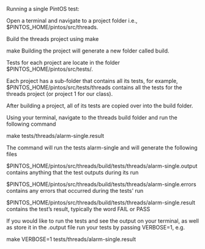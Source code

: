 Running a single PintOS test:

Open a terminal and navigate to a project folder i.e., $PINTOS_HOME/pintos/src/threads.

Build the threads project using make

make
Building the project will generate a new folder called build.

Tests for each project are locate in the folder $PINTOS_HOME/pintos/src/tests/. 

Each project has a sub-folder that contains all its tests, for example, $PINTOS_HOME/pintos/src/tests/threads contains all the tests for the threads project (or project 1 for our class). 

After building a project, all of its tests are copied over into the build folder.

Using your terminal, navigate to the threads build folder and run the following command

make tests/threads/alarm-single.result

The command will run the tests alarm-single and will generate the following files

$PINTOS_HOME/pintos/src/threads/build/tests/threads/alarm-single.output contains anything that the test outputs during its run

$PINTOS_HOME/pintos/src/threads/build/tests/threads/alarm-single.errors contains any errors that occurred during the tests' run

$PINTOS_HOME/pintos/src/threads/build/tests/threads/alarm-single.result contains the test’s result, typically the word FAIL or PASS

If you would like to run the tests and see the output on your terminal, as well as store it in the .output file run your tests by passing VERBOSE=1, e.g.

make VERBOSE=1 tests/threads/alarm-single.result